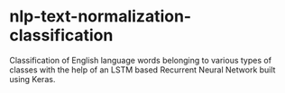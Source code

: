 # nlp-text-normalization-classification
Classification of English language words belonging to various types of classes with the help of an LSTM based Recurrent Neural Network built using Keras.

